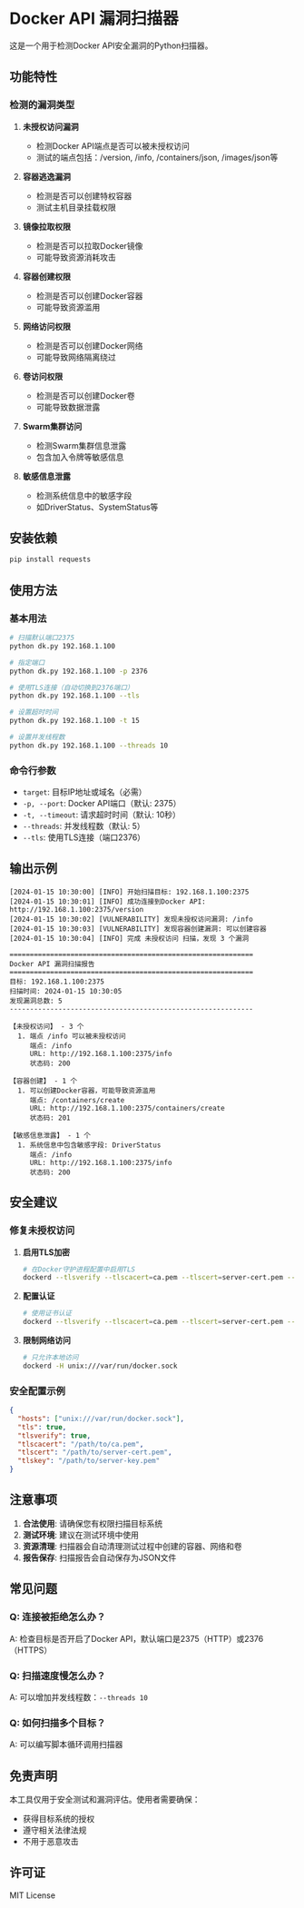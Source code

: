 # Docker API 漏洞扫描器

这是一个用于检测Docker API安全漏洞的Python扫描器。

## 功能特性

### 检测的漏洞类型

1. **未授权访问漏洞**
   - 检测Docker API端点是否可以被未授权访问
   - 测试的端点包括：/version, /info, /containers/json, /images/json等

2. **容器逃逸漏洞**
   - 检测是否可以创建特权容器
   - 测试主机目录挂载权限

3. **镜像拉取权限**
   - 检测是否可以拉取Docker镜像
   - 可能导致资源消耗攻击

4. **容器创建权限**
   - 检测是否可以创建Docker容器
   - 可能导致资源滥用

5. **网络访问权限**
   - 检测是否可以创建Docker网络
   - 可能导致网络隔离绕过

6. **卷访问权限**
   - 检测是否可以创建Docker卷
   - 可能导致数据泄露

7. **Swarm集群访问**
   - 检测Swarm集群信息泄露
   - 包含加入令牌等敏感信息

8. **敏感信息泄露**
   - 检测系统信息中的敏感字段
   - 如DriverStatus、SystemStatus等

## 安装依赖

```bash
pip install requests
```

## 使用方法

### 基本用法

```bash
# 扫描默认端口2375
python dk.py 192.168.1.100

# 指定端口
python dk.py 192.168.1.100 -p 2376

# 使用TLS连接（自动切换到2376端口）
python dk.py 192.168.1.100 --tls

# 设置超时时间
python dk.py 192.168.1.100 -t 15

# 设置并发线程数
python dk.py 192.168.1.100 --threads 10
```

### 命令行参数

- `target`: 目标IP地址或域名（必需）
- `-p, --port`: Docker API端口（默认: 2375）
- `-t, --timeout`: 请求超时时间（默认: 10秒）
- `--threads`: 并发线程数（默认: 5）
- `--tls`: 使用TLS连接（端口2376）

## 输出示例

```
[2024-01-15 10:30:00] [INFO] 开始扫描目标: 192.168.1.100:2375
[2024-01-15 10:30:01] [INFO] 成功连接到Docker API: http://192.168.1.100:2375/version
[2024-01-15 10:30:02] [VULNERABILITY] 发现未授权访问漏洞: /info
[2024-01-15 10:30:03] [VULNERABILITY] 发现容器创建漏洞: 可以创建容器
[2024-01-15 10:30:04] [INFO] 完成 未授权访问 扫描，发现 3 个漏洞

============================================================
Docker API 漏洞扫描报告
============================================================
目标: 192.168.1.100:2375
扫描时间: 2024-01-15 10:30:05
发现漏洞总数: 5
------------------------------------------------------------

【未授权访问】 - 3 个
  1. 端点 /info 可以被未授权访问
     端点: /info
     URL: http://192.168.1.100:2375/info
     状态码: 200

【容器创建】 - 1 个
  1. 可以创建Docker容器，可能导致资源滥用
     端点: /containers/create
     URL: http://192.168.1.100:2375/containers/create
     状态码: 201

【敏感信息泄露】 - 1 个
  1. 系统信息中包含敏感字段: DriverStatus
     端点: /info
     URL: http://192.168.1.100:2375/info
     状态码: 200
```

## 安全建议

### 修复未授权访问

1. **启用TLS加密**
   ```bash
   # 在Docker守护进程配置中启用TLS
   dockerd --tlsverify --tlscacert=ca.pem --tlscert=server-cert.pem --tlskey=server-key.pem -H=0.0.0.0:2376
   ```

2. **配置认证**
   ```bash
   # 使用证书认证
   dockerd --tlsverify --tlscacert=ca.pem --tlscert=server-cert.pem --tlskey=server-key.pem -H=0.0.0.0:2376
   ```

3. **限制网络访问**
   ```bash
   # 只允许本地访问
   dockerd -H unix:///var/run/docker.sock
   ```

### 安全配置示例

```json
{
  "hosts": ["unix:///var/run/docker.sock"],
  "tls": true,
  "tlsverify": true,
  "tlscacert": "/path/to/ca.pem",
  "tlscert": "/path/to/server-cert.pem",
  "tlskey": "/path/to/server-key.pem"
}
```

## 注意事项

1. **合法使用**: 请确保您有权限扫描目标系统
2. **测试环境**: 建议在测试环境中使用
3. **资源清理**: 扫描器会自动清理测试过程中创建的容器、网络和卷
4. **报告保存**: 扫描报告会自动保存为JSON文件

## 常见问题

### Q: 连接被拒绝怎么办？
A: 检查目标是否开启了Docker API，默认端口是2375（HTTP）或2376（HTTPS）

### Q: 扫描速度慢怎么办？
A: 可以增加并发线程数：`--threads 10`

### Q: 如何扫描多个目标？
A: 可以编写脚本循环调用扫描器

## 免责声明

本工具仅用于安全测试和漏洞评估。使用者需要确保：
- 获得目标系统的授权
- 遵守相关法律法规
- 不用于恶意攻击

## 许可证

MIT License 